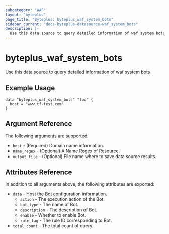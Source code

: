 ```yaml
---
subcategory: "WAF"
layout: "byteplus"
page_title: "Byteplus: byteplus_waf_system_bots"
sidebar_current: "docs-byteplus-datasource-waf_system_bots"
description: |-
  Use this data source to query detailed information of waf system bots
---
```

# byteplus_waf_system_bots
Use this data source to query detailed information of waf system bots
## Example Usage
```hcl
data "byteplus_waf_system_bots" "foo" {
  host = "www.tf-test.com"
}
```
## Argument Reference
The following arguments are supported:
* `host` - (Required) Domain name information.
* `name_regex` - (Optional) A Name Regex of Resource.
* `output_file` - (Optional) File name where to save data source results.

## Attributes Reference
In addition to all arguments above, the following attributes are exported:
* `data` - Host the Bot configuration information.
    * `action` - The execution action of the Bot.
    * `bot_type` - The name of Bot.
    * `description` - The description of Bot.
    * `enable` - Whether to enable Bot.
    * `rule_tag` - The rule ID corresponding to Bot.
* `total_count` - The total count of query.


